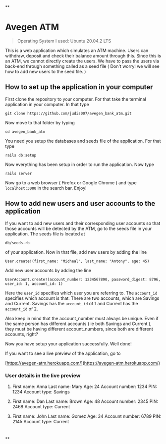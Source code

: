 
**

# Avegen ATM

> Operating System I used: Ubuntu 20.04.2 LTS

This is a web application which simulates an  ATM machine. Users can withdraw, deposit and check their balance amount through this. Since this is an ATM, we cannot directly create the users. We have to pass the users via back-end through something called as a seed file ( Don't worry! we will see how to add new users to the seed file. )

## How to set up the application in your computer

First clone the repository to your computer. For that take the terminal application in your computer. In that type

    git clone https://github.com/judis007/avegen_bank_atm.git

Now move to that folder by typing

    cd avegen_bank_atm

You need you setup the databases and seeds file of the application. For that type

    rails db:setup

Now everything has been setup in order to run the application. Now type 

    rails server

Now go to a web browser ( Firefox or Google Chrome ) and type `localhost:3000` in the search bar. Enjoy!

## How to add new users and user accounts to the application

If you want to add new users and their corresponding user accounts so that those accounts will be detected by the ATM, go to the seeds file in your application. The seeds file is located at

    db/seeds.rb

of your application. Now in that file, add new users by adding the line

    User.create!(first_name: "Micheal", last_name: "Antony", age: 45)

Add new user accounts by adding the line

    UserAccount.create!(account_number: 1234567890, password_digest: 8796, user_id: 1, account_id: 1)

 Here the `user_id` specifies which user you are referring to. The `account_id` specifies which account is that. There are two accounts, which are Savings and Current. Savings has the `account_id` of 1 and Current has the `account_id` of 2.
 
 Also keep in mind that the account_number must always be unique. Even if the same person has different accounts ( ie both Savings and Current ), they must be having different account_numbers, since both are different accounts, right?

Now you have setup your application successfully. Well done!

If you want to see a live preview of the application, go to

[https://avegen-atm.herokuapp.com/](https://avegen-atm.herokuapp.com/)

### User details in the live preview

1. First name: Anna
    Last name: Mary
    Age: 24
    Account number: 1234
    PIN: 1234
    Account type: Savings

2. First name: Dan
    Last name: Brown
    Age: 48
    Account number: 2345
    PIN: 2468
    Account type: Current

3. First name: John
    Last name: Gomez
    Age: 34
    Account number: 6789
    PIN: 2145
    Account type: Current
#

**
